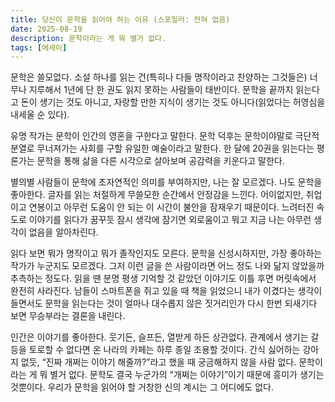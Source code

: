 ```yaml
---
title: 당신이 문학을 읽어야 하는 이유 (스포일러: 전혀 없음)
date: 2025-08-19
description: 문학이라는 게 뭐 별거 없다.
tags: [에세이]
---
```


문학은 쓸모없다. 소설 하나를 읽는 건(특히나 다들 명작이라고 찬양하는 그것들은) 너무나 지루해서 1년에 단 한 권도 읽지 못하는 사람들이 태반이다. 문학을 끝까지 읽는다고 돈이 생기는 것도 아니고, 자랑할 만한 지식이 생기는 것도 아니다(읽었다는 허영심을 내세울 순 있다).

유명 작가는 문학이 인간의 영혼을 구한다고 말한다. 문학 덕후는 문학이야말로 극단적 분열로 무너져가는 사회를 구할 유일한 예술이라고 말한다. 한 달에 20권을 읽는다는 평론가는 문학을 통해 삶을 다른 시각으로 살아보며 공감력을 키운다고 말한다.

별의별 사람들이 문학에 초자연적인 의미를 부여하지만, 나는 잘 모르겠다. 나도 문학을 좋아한다. 글자를 읽는 처절하게 무쓸모한 순간에서 안정감을 느낀다. 어이없지만, 취업이고 연봉이고 아무런 도움이 안 되는 이 시간이 불안을 잠재우기 때문이다. 느려터진 속도로 이야기를 읽다가 꿈꾸듯 잠시 생각에 잠기면 외로움이고 뭐고 지금 나는 아무런 생각이 없음을 알아차린다.

읽다 보면 뭐가 명작이고 뭐가 졸작인지도 모른다. 문학을 신성시하지만, 가장 좋아하는 작가가 누군지도 모르겠다. 그저 이런 글을 쓴 사람이라면 어느 정도 나와 닮지 않았을까 추측하는 정도다. 읽을 땐 분명 평생 기억할 것 같았던 이야기도 이틀 후면 머릿속에서 완전히 사라진다. 남들이 스마트폰을 쥐고 있을 때 책을 읽었으니 내가 이겼다는 생각이 들면서도 문학을 읽는다는 것이 얼마나 대수롭지 않은 짓거리인가 다시 한번 되새기다 보면 무승부라는 결론을 내린다.

인간은 이야기를 좋아한다. 웃기든, 슬프든, 열받게 하든 상관없다. 관계에서 생기는 갈등을 토로할 수 없다면 온 나라의 카페는 하루 종일 조용할 것이다. 간식 싫어하는 강아지 없듯, “진짜 개쩌는 이야기 해줄까?”라고 했을 때 궁금해하지 않을 사람 없다. 문학이라는 게 뭐 별거 없다. 문학도 결국 누군가의 “개쩌는 이야기”이기 때문에 흥미가 생기는 것뿐이다. 우리가 문학을 읽어야 할 거창한 신의 계시는 그 어디에도 없다.
